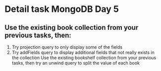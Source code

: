 # Detail task MongoDB Day 5
## Use the existing book collection from your previous tasks, then:
1. Try projection query to only display some of the fields
2. Try addFields query to display additional fields that not really exists in the collection
Use the existing bookshelf collection from your previous tasks, then try an unwind query to split the value of each book